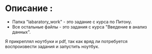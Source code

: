 # Описание :
* Папка "labaratory_work" - это задание с курса по Питону. 
* Все остальные файлы - это задания с курса "Введение в анализ данных". 

Я прикреплял ноутбуки и pdf, так как вряд ли потребуется воспроизвести задания и запустить ноутбук. 

